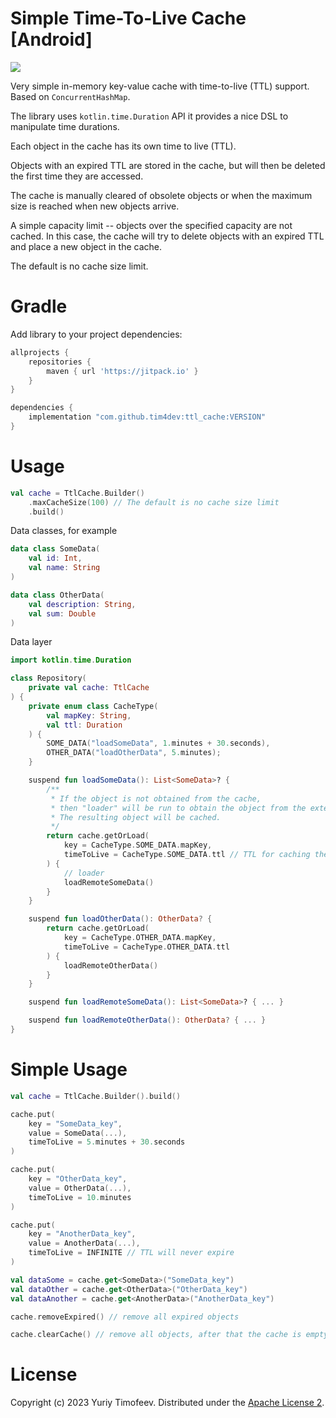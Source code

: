 
# Simple Time-To-Live Cache [Android]

[![](https://jitpack.io/v/tim4dev/ttl_cache.svg)](https://jitpack.io/#tim4dev/ttl_cache)

Very simple in-memory key-value cache with time-to-live (TTL) support.
Based on `ConcurrentHashMap`.

The library uses `kotlin.time.Duration` API it provides a nice DSL to manipulate time durations.

Each object in the cache has its own time to live (TTL).

Objects with an expired TTL are stored in the cache, but will then be deleted the first time they
are accessed.

The cache is manually cleared of obsolete objects or when the maximum size is reached when new
objects arrive.

A simple capacity limit -- objects over the specified capacity are not cached. In this case, the
cache will try to delete objects with an expired TTL and place a new object in the cache.

The default is no cache size limit.


# Gradle

Add library to your project dependencies:

```groovy
allprojects {
    repositories {
        maven { url 'https://jitpack.io' }
    }
}

dependencies {
    implementation "com.github.tim4dev:ttl_cache:VERSION"
}
```


# Usage

```kotlin
val cache = TtlCache.Builder()
    .maxCacheSize(100) // The default is no cache size limit
    .build()
```

Data classes, for example

```kotlin
data class SomeData(
    val id: Int,
    val name: String
)

data class OtherData(
    val description: String,
    val sum: Double
)
```

Data layer

```kotlin
import kotlin.time.Duration

class Repository(
    private val cache: TtlCache
) {
    private enum class CacheType(
        val mapKey: String,
        val ttl: Duration
    ) {
        SOME_DATA("loadSomeData", 1.minutes + 30.seconds),
        OTHER_DATA("loadOtherData", 5.minutes);
    }

    suspend fun loadSomeData(): List<SomeData>? {
        /**
         * If the object is not obtained from the cache,
         * then "loader" will be run to obtain the object from the external source.
         * The resulting object will be cached.
         */
        return cache.getOrLoad(
            key = CacheType.SOME_DATA.mapKey,
            timeToLive = CacheType.SOME_DATA.ttl // TTL for caching the object loaded
        ) {
            // loader
            loadRemoteSomeData()
        }
    }

    suspend fun loadOtherData(): OtherData? {
        return cache.getOrLoad(
            key = CacheType.OTHER_DATA.mapKey,
            timeToLive = CacheType.OTHER_DATA.ttl
        ) {
            loadRemoteOtherData()
        }
    }

    suspend fun loadRemoteSomeData(): List<SomeData>? { ... }

    suspend fun loadRemoteOtherData(): OtherData? { ... }
}
```


# Simple Usage

```kotlin
val cache = TtlCache.Builder().build()

cache.put(
    key = "SomeData_key",
    value = SomeData(...),
    timeToLive = 5.minutes + 30.seconds
)

cache.put(
    key = "OtherData_key",
    value = OtherData(...),
    timeToLive = 10.minutes
)

cache.put(
    key = "AnotherData_key",
    value = AnotherData(...),
    timeToLive = INFINITE // TTL will never expire
)

val dataSome = cache.get<SomeData>("SomeData_key")
val dataOther = cache.get<OtherData>("OtherData_key")
val dataAnother = cache.get<AnotherData>("AnotherData_key")

cache.removeExpired() // remove all expired objects 

cache.clearCache() // remove all objects, after that the cache is empty

```


# License

Copyright (c) 2023 Yuriy Timofeev.
Distributed under the [Apache License 2](http://www.apache.org/licenses/LICENSE-2.0). 
